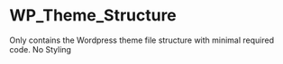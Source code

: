 WP_Theme_Structure
==================

Only contains the Wordpress theme file structure with minimal required code. No Styling